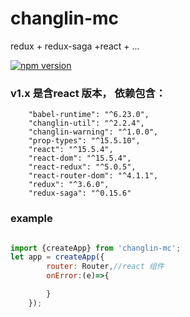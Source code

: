 # changlin-mc
redux + redux-saga +react + ...

[![npm version](https://img.shields.io/npm/v/changlin-mc.svg)](https://www.npmjs.com/package/changlin-mc)
### v1.x 是含react 版本， 依赖包含：
        "babel-runtime": "^6.23.0",
        "changlin-util": "^2.2.4",
        "changlin-warning": "^1.0.0",
        "prop-types": "^15.5.10",
        "react": "^15.5.4",
        "react-dom": "^15.5.4",
        "react-redux": "^5.0.5",
        "react-router-dom": "^4.1.1",
        "redux": "^3.6.0",
        "redux-saga": "^0.15.6"

### example
```javascript

import {createApp} from 'changlin-mc';
let app = createApp({
        router: Router,//react 组件
        onError:(e)=>{

        }
    });

```


